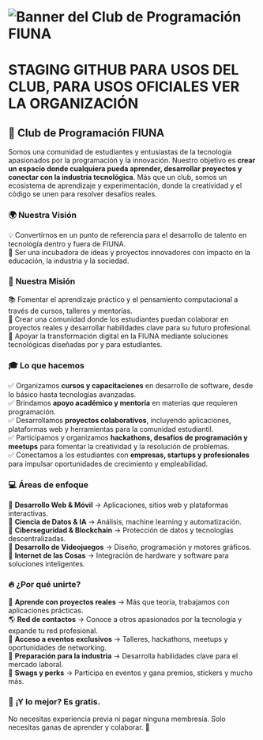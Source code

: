 # ![Banner del Club de Programación FIUNA](https://drive.google.com/uc?export=view&id=1mQep_u9-gZ8SvomNW96Hp4tUer4L_lmI)

# STAGING GITHUB PARA USOS DEL CLUB, PARA USOS OFICIALES VER LA ORGANIZACIÓN

## 🚀 **Club de Programación FIUNA**  

Somos una comunidad de estudiantes y entusiastas de la tecnología apasionados por la programación y la innovación. Nuestro objetivo es **crear un espacio donde cualquiera pueda aprender, desarrollar proyectos y conectar con la industria tecnológica**. Más que un club, somos un ecosistema de aprendizaje y experimentación, donde la creatividad y el código se unen para resolver desafíos reales.  

### 🌍 **Nuestra Visión**  
💡 Convertirnos en un punto de referencia para el desarrollo de talento en tecnología dentro y fuera de FIUNA.  
🚀 Ser una incubadora de ideas y proyectos innovadores con impacto en la educación, la industria y la sociedad.  

### 🎯 **Nuestra Misión**  
📚 Fomentar el aprendizaje práctico y el pensamiento computacional a través de cursos, talleres y mentorías.  
🤝 Crear una comunidad donde los estudiantes puedan colaborar en proyectos reales y desarrollar habilidades clave para su futuro profesional.  
🌱 Apoyar la transformación digital en la FIUNA mediante soluciones tecnológicas diseñadas por y para estudiantes.  

### 🎓 **Lo que hacemos**  
✅ Organizamos **cursos y capacitaciones** en desarrollo de software, desde lo básico hasta tecnologías avanzadas.  
✅ Brindamos **apoyo académico y mentoría** en materias que requieren programación.  
✅ Desarrollamos **proyectos colaborativos**, incluyendo aplicaciones, plataformas web y herramientas para la comunidad estudiantil.  
✅ Participamos y organizamos **hackathons, desafíos de programación y meetups** para fomentar la creatividad y la resolución de problemas.  
✅ Conectamos a los estudiantes con **empresas, startups y profesionales** para impulsar oportunidades de crecimiento y empleabilidad.  

### 💻 **Áreas de enfoque**  
🔹 **Desarrollo Web & Móvil** → Aplicaciones, sitios web y plataformas interactivas.  
🔹 **Ciencia de Datos & IA** → Análisis, machine learning y automatización.  
🔹 **Ciberseguridad & Blockchain** → Protección de datos y tecnologías descentralizadas.  
🔹 **Desarrollo de Videojuegos** → Diseño, programación y motores gráficos.  
🔹 **Internet de las Cosas** → Integración de hardware y software para soluciones inteligentes.  

### 🔥 **¿Por qué unirte?**  
🚀 **Aprende con proyectos reales** → Más que teoría, trabajamos con aplicaciones prácticas.  
🌎 **Red de contactos** → Conoce a otros apasionados por la tecnología y expande tu red profesional.  
🎯 **Acceso a eventos exclusivos** → Talleres, hackathons, meetups y oportunidades de networking.  
💼 **Preparación para la industria** → Desarrolla habilidades clave para el mercado laboral.  
🎁 **Swags y perks** → Participa en eventos y gana premios, stickers y mucho más.  

### 📌 **¡Y lo mejor? Es gratis.**  
No necesitas experiencia previa ni pagar ninguna membresía. Solo necesitas ganas de aprender y colaborar. 🚀
